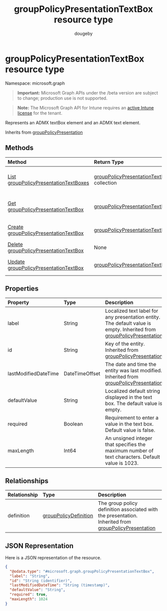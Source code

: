 ﻿---
title: "groupPolicyPresentationTextBox resource type"
description: "Represents an ADMX textBox element and an ADMX text element."
author: "dougeby"
localization_priority: Normal
ms.prod: "intune"
doc_type: resourcePageType
---

# groupPolicyPresentationTextBox resource type

Namespace: microsoft.graph

> **Important:** Microsoft Graph APIs under the /beta version are subject to change; production use is not supported.

> **Note:** The Microsoft Graph API for Intune requires an [active Intune license](https://go.microsoft.com/fwlink/?linkid=839381) for the tenant.

Represents an ADMX textBox element and an ADMX text element.

Inherits from [groupPolicyPresentation](../resources/intune-grouppolicy-grouppolicypresentation.md)

## Methods

| Method                                                                                                      | Return Type                                                                                                    | Description                                                                                                                                           |
| :---------------------------------------------------------------------------------------------------------- | :------------------------------------------------------------------------------------------------------------- | :---------------------------------------------------------------------------------------------------------------------------------------------------- |
| [List groupPolicyPresentationTextBoxes](../api/intune-grouppolicy-grouppolicypresentationtextbox-list.md)   | [groupPolicyPresentationTextBox](../resources/intune-grouppolicy-grouppolicypresentationtextbox.md) collection | List properties and relationships of the [groupPolicyPresentationTextBox](../resources/intune-grouppolicy-grouppolicypresentationtextbox.md) objects. |
| [Get groupPolicyPresentationTextBox](../api/intune-grouppolicy-grouppolicypresentationtextbox-get.md)       | [groupPolicyPresentationTextBox](../resources/intune-grouppolicy-grouppolicypresentationtextbox.md)            | Read properties and relationships of the [groupPolicyPresentationTextBox](../resources/intune-grouppolicy-grouppolicypresentationtextbox.md) object.  |
| [Create groupPolicyPresentationTextBox](../api/intune-grouppolicy-grouppolicypresentationtextbox-create.md) | [groupPolicyPresentationTextBox](../resources/intune-grouppolicy-grouppolicypresentationtextbox.md)            | Create a new [groupPolicyPresentationTextBox](../resources/intune-grouppolicy-grouppolicypresentationtextbox.md) object.                              |
| [Delete groupPolicyPresentationTextBox](../api/intune-grouppolicy-grouppolicypresentationtextbox-delete.md) | None                                                                                                           | Deletes a [groupPolicyPresentationTextBox](../resources/intune-grouppolicy-grouppolicypresentationtextbox.md).                                        |
| [Update groupPolicyPresentationTextBox](../api/intune-grouppolicy-grouppolicypresentationtextbox-update.md) | [groupPolicyPresentationTextBox](../resources/intune-grouppolicy-grouppolicypresentationtextbox.md)            | Update the properties of a [groupPolicyPresentationTextBox](../resources/intune-grouppolicy-grouppolicypresentationtextbox.md) object.                |

## Properties

| Property             | Type           | Description                                                                                                                                                                        |
| :------------------- | :------------- | :--------------------------------------------------------------------------------------------------------------------------------------------------------------------------------- |
| label                | String         | Localized text label for any presentation entity. The default value is empty. Inherited from [groupPolicyPresentation](../resources/intune-grouppolicy-grouppolicypresentation.md) |
| id                   | String         | Key of the entity. Inherited from [groupPolicyPresentation](../resources/intune-grouppolicy-grouppolicypresentation.md)                                                            |
| lastModifiedDateTime | DateTimeOffset | The date and time the entity was last modified. Inherited from [groupPolicyPresentation](../resources/intune-grouppolicy-grouppolicypresentation.md)                               |
| defaultValue         | String         | Localized default string displayed in the text box. The default value is empty.                                                                                                    |
| required             | Boolean        | Requirement to enter a value in the text box. Default value is false.                                                                                                              |
| maxLength            | Int64          | An unsigned integer that specifies the maximum number of text characters. Default value is 1023.                                                                                   |

## Relationships

| Relationship | Type                                                                              | Description                                                                                                                                                        |
| :----------- | :-------------------------------------------------------------------------------- | :----------------------------------------------------------------------------------------------------------------------------------------------------------------- |
| definition   | [groupPolicyDefinition](../resources/intune-grouppolicy-grouppolicydefinition.md) | The group policy definition associated with the presentation. Inherited from [groupPolicyPresentation](../resources/intune-grouppolicy-grouppolicypresentation.md) |

## JSON Representation

Here is a JSON representation of the resource.

<!-- {
  "blockType": "resource",
  "keyProperty": "id",
  "@odata.type": "microsoft.graph.groupPolicyPresentationTextBox"
}
-->

```json
{
  "@odata.type": "#microsoft.graph.groupPolicyPresentationTextBox",
  "label": "String",
  "id": "String (identifier)",
  "lastModifiedDateTime": "String (timestamp)",
  "defaultValue": "String",
  "required": true,
  "maxLength": 1024
}
```
